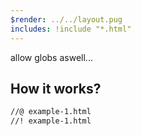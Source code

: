```yaml
---
$render: ../../layout.pug
includes: !include "*.html"
---
```


allow globs aswell...

## How it works?

```html
//@ example-1.html
//! example-1.html
```
